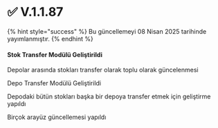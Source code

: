 # ✅ V.1.1.87

{% hint style="success" %}
Bu güncellemeyi 08 Nisan 2025 tarihinde yayımlanmıştır.
{% endhint %}

#### Stok Transfer Modülü Geliştirildi

Depolar arasında stokları transfer olarak toplu olarak güncelenmesi

Depo Transfer Modülü Geliştirildi

Depodaki bütün stokları başka bir depoya transfer etmek için geliştirme yapıldı

Birçok arayüz güncellemesi yapıldı

